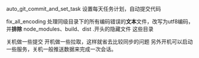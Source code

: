 auto_git_commit_and_set_task 设置每天任务计划，自动提交代码

fix_all_encoding 处理同级目录下的所有编码错误的**文本**文件，改写为utf8编码，并**排除** node_modules、build、dist .开头的隐藏文件 这些目录


关机做一些提交
开机做一些拉取，这样就省去比较同步的问题
另外开机可以启动一些服务，关机一般推送数据来完成一次会话。


